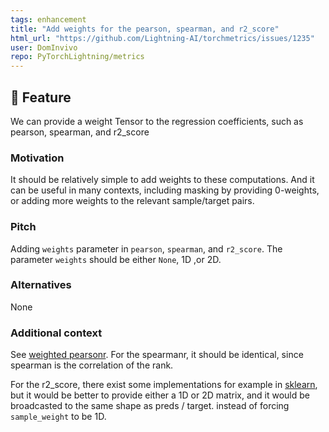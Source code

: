 ```yaml
---
tags: enhancement
title: "Add weights for the pearson, spearman, and r2_score"
html_url: "https://github.com/Lightning-AI/torchmetrics/issues/1235"
user: DomInvivo
repo: PyTorchLightning/metrics
---
```


## 🚀 Feature

We can provide a weight Tensor to the regression coefficients, such as pearson, spearman, and r2_score

### Motivation

It should be relatively simple to add weights to these computations. And it can be useful in many contexts, including masking by providing 0-weights, or adding more weights to the relevant sample/target pairs.

### Pitch

Adding `weights` parameter in `pearson`, `spearman`, and `r2_score`. The parameter `weights` should be either `None`, 1D ,or 2D.

### Alternatives

None

### Additional context

See [weighted pearsonr](https://en.wikipedia.org/wiki/Pearson_correlation_coefficient#Weighted_correlation_coefficient). For the spearmanr, it should be identical, since spearman is the correlation of the rank.

For the r2_score, there exist some implementations for example in [sklearn](https://scikit-learn.org/stable/modules/generated/sklearn.metrics.r2_score.html), but it would be better to provide either a 1D or 2D matrix, and it would be broadcasted to the same shape as preds / target. instead of forcing `sample_weight` to be 1D.
